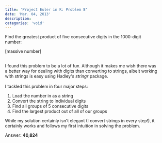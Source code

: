 ```yaml
---
title: 'Project Euler in R: Problem 8'
date: 'Mar. 04, 2013'
description:
categories: 'void'
---
```

<div class="problem">Find the greatest product of five consecutive digits in the 1000-digit number:
<br /><p class="center_copy">[massive number]</p></div>
<br />
I found this problem to be a lot of fun. Although it makes me wish there was a better way for dealing with digits than converting to strings, albeit working with strings is easy using Hadley's <em>stringr</em> package.
<br /><br />
I tackled this problem in four major steps:
<ol>
<li>Load the number in as a string</li>
<li>Convert the string to individual digits</li>
<li>Find all groups of 5 consecutive digits</li>
<li>Find the largest product out of all of our groups</li>
</ol>
While my solution certainly isn't elegant (I convert strings in every step!), it certainly works and follows my first intuition in solving the problem.

<script src="https://gist.github.com/mattdelhey/5080772.js"></script>

Answer: <strong>40,824</strong>
